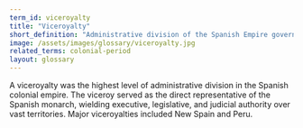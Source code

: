 ```yaml
---
term_id: viceroyalty
title: "Viceroyalty"
short_definition: "Administrative division of the Spanish Empire governed by a viceroy."
image: /assets/images/glossary/viceroyalty.jpg
related_terms: colonial-period
layout: glossary
---
```


A viceroyalty was the highest level of administrative division in the Spanish colonial empire. The viceroy served as the direct representative of the Spanish monarch, wielding executive, legislative, and judicial authority over vast territories. Major viceroyalties included New Spain and Peru.

